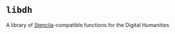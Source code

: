 # `libdh`

A library of [Stencila](http://stenci.la)-compatible functions for the Digital Humanities
